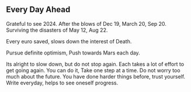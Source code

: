 ## Every Day Ahead

Grateful to see 2024. After the blows of Dec 19, March 20, Sep 20.
Surviving the disasters of May 12, Aug 22.

Every euro saved, slows down the interest of Death.

Pursue definite optimism, Push towards Mars each day.

Its alright to slow down, but do not stop again. Each takes a lot of effort to get going again.
You can do it, Take one step at a time. Do not worry too much about the future.
You have done harder things before, trust yourself. 
Write everyday, helps to see oneself progress.